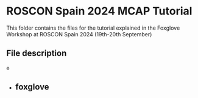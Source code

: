 # ROSCON Spain 2024 MCAP Tutorial

This folder contains the files for the tutorial explained in the Foxglove Workshop at ROSCON Spain 2024 (19th-20th September)

## File description
e

- foxglove
    - 
